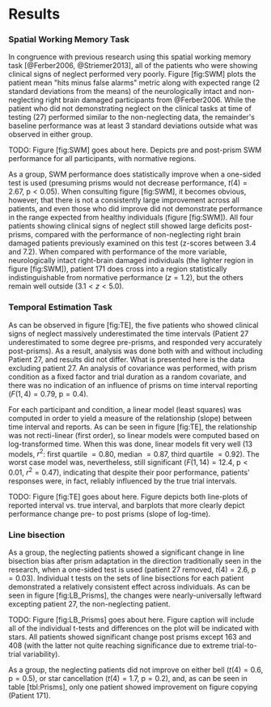 Results
=======

### Spatial Working Memory Task

In congruence with previous research using this spatial working
memory task [@Ferber2006, @Striemer2013], all of the patients who
were showing clinical signs of neglect performed very poorly.
Figure [fig:SWM] plots the patient mean "hits minus false alarms"
metric along with expected range (2 standard deviations from the
means) of the neurologically intact and non-neglecting right brain
damaged participants from @Ferber2006. While the patient who did
not demonstrating neglect on the clinical tasks at time of testing
(27) performed similar to the non-neglecting data, the
remainder's baseline performance was at least 3 standard
deviations outside what was observed in either group.

TODO: Figure [fig:SWM] goes about here. Depicts pre and post-prism
SWM performance for all participants, with normative regions.

As a group, SWM performance does statistically improve when a
one-sided test is used (presuming prisms would not decrease
performance, $t(4)=2.67$, $\text{p} < 0.05$). When consulting
figure [fig:SWM], it becomes obvious, however, that there is not a
consistently large improvement across all patients, and even those
who did improve did not demonstrate performance in the range
expected from healthy individuals (figure [fig:SWM]). All four
patients showing clinical signs of neglect still showed large
deficits post-prisms, compared with the performance of
non-neglecting right brain damaged patients previously examined on
this test (z-scores between 3.4 and 7.2). When compared with
performance of the more variable, neurologically intact
right-brain damaged individuals (the lighter region in figure
[fig:SWM]), patient 171 does cross into a region statistically
indistinguishable from normative performance ($z=1.2$), but the
others remain well outside ($3.1 < z < 5.0$).

### Temporal Estimation Task

As can be observed in figure [fig:TE], the five patients who
showed clinical signs of neglect massively underestimated the time
intervals (Patient 27 underestimated to some degree pre-prisms,
and responded very accurately post-prisms). As a result, analysis
was done both with and without including Patient 27, and results
did not differ. What is presented here is the data excluding
patient 27. An analysis of covariance was performed, with prism
condition as a fixed factor and trial duration as a random
covariate, and there was no indication of an influence of prisms
on time interval reporting ($F(1,4)= 0.79$, $\text{p}=0.4$).

For each participant and condition, a linear model (least squares)
was computed in order to yield a measure of the relationship
(slope) between time interval and reports. As can be seen in
figure [fig:TE], the relationship was not recti-linear (first
order), so linear models were computed based on log-transformed
time. When this was done, linear models fit very well (13 models,
$r^2$: first quartile $=0.80$, median $=0.87$, third quartile
$=0.92$). The worst case model was, nevertheless, still
significant ($F(1,14)=12.4$, $\text{p}< 0.01$, $r^2=0.47$),
indicating that despite their poor performance, patients'
responses were, in fact, reliably influenced by the true trial
intervals.

TODO: Figure [fig:TE] goes about here. Figure depicts both
line-plots of reported interval vs. true interval, and barplots
that more clearly depict performance change pre- to post prisms
(slope of log-time). 

### Line bisection

As a group, the neglecting patients showed a significant change in
line bisection bias after prism adaptation in the direction
traditionally seen in the research, when a one-sided test is used
(patient 27 removed, $t(4)=2.6$, $\text{p} = 0.03$).  Individual t
tests on the sets of line bisections for each patient demonstrated
a relatively consistent effect across individuals. As can be seen
in figure [fig:LB_Prisms], the changes were nearly-universally
leftward excepting patient 27, the non-neglecting patient.


TODO: Figure [fig:LB_Prisms] goes about here. Figure caption will
include all of the individual t-tests and differences on the plot
will be indicated with stars. All patients showed significant
change post prisms except 163 and 408 (with the latter not quite
reaching significance due to extreme trial-to-trial variability). 


As a group, the neglecting patients did not improve on either bell
($t(4)=0.6$, $\text{p}=0.5$), or star cancellation ($t(4)=1.7$,
$\text{p}=0.2$), and, as can be seen in table [tbl:Prisms], only
one patient showed improvement on figure copying (Patient 171).

